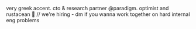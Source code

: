 very greek accent. cto & research partner @paradigm. optimist and rustacean 🦀 // we're hiring - dm if you wanna work together on hard internal eng problems